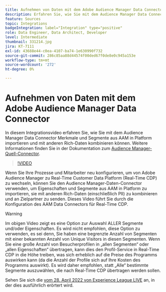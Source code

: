 ```yaml
---
title: Aufnehmen von Daten mit dem Adobe Audience Manager Data Connector
description: Erfahren Sie, wie Sie mit dem Audience Manager Data Connector Eigenschaften und Segmente aus AAM in Platform importieren und mit anderen Rich-Daten kombinieren können.
feature: Sources
topic: Integrations
badgeIntegration: label="Integration" type="positive"
role: Data Engineer, Data Architect, Developer
level: Intermediate
thumbnail: 331214.jpg
jira: KT-7111
exl-id: 43688e44-c0ea-4107-ba74-1e630990f732
source-git-commit: 286c85aa88d44574f00ded67f0de8e0c945a153e
workflow-type: tm+mt
source-wordcount: '272'
ht-degree: 0%

---
```


# Aufnehmen von Daten mit dem Adobe Audience Manager Data Connector

In diesem Integrationsvideo erfahren Sie, wie Sie mit dem Audience Manager Data Connector Merkmale und Segmente aus AAM in Platform importieren und mit anderen Rich-Daten kombinieren können. Weitere Informationen finden Sie in der Dokumentation zum [Audience Manager-Quell-Connector](https://experienceleague.adobe.com/docs/experience-platform/sources/connectors/adobe-applications/audience-manager.html).

>[!VIDEO](https://video.tv.adobe.com/v/331214/?learn=on&enablevpops)

Wenn Sie Ihre Prozesse und Mitarbeiter neu konfigurieren, um von Adobe Audience Manager zu Real-Time Customer Data Platform (Real-Time CDP) zu wechseln, können Sie den Audience Manager-Daten-Connector verwenden, um Eigenschaften und Segmente aus AAM in Platform zu importieren, sie mit anderen Rich-Daten (einschließlich PII) zu kombinieren und an Zielpartner zu senden. Dieses Video führt Sie durch die Konfiguration des AAM Data Connectors für Real-Time CDP.

>[!WARNING]
>
>Im obigen Video zeigt es eine Option zur Auswahl ALLER Segmente und/oder Eigenschaften. Es wird nicht empfohlen, diese Option zu verwenden, es sei denn, Sie haben eine begrenzte Anzahl von Segmenten mit einer bekannten Anzahl von Unique Visitors in diesen Segmenten. Wenn Sie eine große Anzahl von Besucherprofilen in „allen Segmenten“ oder „allen Eigenschaften“ übertragen, kann dies den Profil-Service in Real-Time CDP in die Höhe treiben, was sich erheblich auf die Preise des Programms auswirken kann (da die Anzahl der Profile sich auf Ihre Kosten des Programms auswirkt). Es wird daher empfohlen, statt „Alle“ bestimmte Segmente auszuwählen, die nach Real-Time CDP übertragen werden sollen.
>
>Sehen Sie sich die [vom 28. April 2022 von Experience League LIVE](https://experienceleague.adobe.com/docs/experience-league-live-events/events/episodes/exl-live-episode-04-28-22.html) an, in der dies ausführlich erörtert wird.
